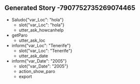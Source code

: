 ## Generated Story -7907752735269074465
* Saludo{"var_Loc": "hola"}
    - slot{"var_Loc": "hola"}
    - utter_ask_howcanhelp
* getParo
    - utter_ask_loc
* inform{"var_Loc": "Tenerife"}
    - slot{"var_Loc": "Tenerife"}
    - utter_ask_date
* inform{"var_Date": "2005"}
    - slot{"var_Date": "2005"}
    - action_show_paro
    - export

